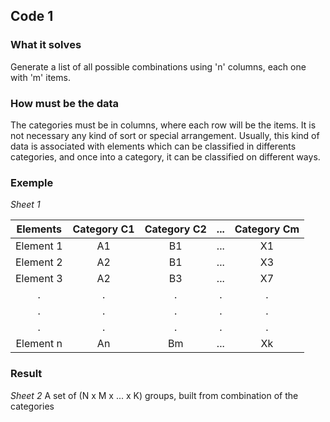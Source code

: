 ## Code 1
### What it solves
Generate a list of all possible combinations using 'n' columns, each one with 'm' items.

### How must be the data
The categories must be in columns, where each row will be the items. It is not necessary any kind of sort or special arrangement.
Usually, this kind of data is associated with elements which can be classified in differents categories, and once into a category, it can be classified on different ways.

### Exemple
_Sheet 1_

| Elements  | Category C1 | Category C2 | ... | Category Cm |
|   :---:   |    :---:    |    :---:    |:---:|    :---:    |
| Element 1 |      A1     |      B1     | ... |      X1     |
| Element 2 |      A2     |      B1     | ... |      X3     |
| Element 3 |      A2     |      B3     | ... |      X7     |
|     .     |      .      |      .      |  .  |      .      |
|     .     |      .      |      .      |  .  |      .      |
|     .     |      .      |      .      |  .  |      .      |
| Element n |      An     |      Bm     | ... |      Xk     |

### Result
_Sheet 2_
A set of (N x M x ... x K) groups, built from combination of the categories
